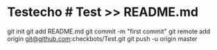 # Testecho # Test >> README.md
git init
git add README.md
git commit -m "first commit"
git remote add origin git@github.com:checkbots/Test.git
git push -u origin master
